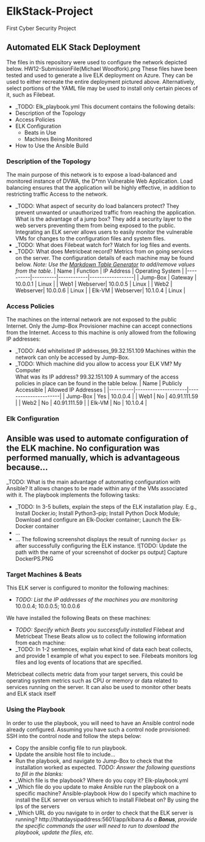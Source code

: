 # ElkStack-Project
First Cyber Security Project
## Automated ELK Stack Deployment
The files in this repository were used to configure the network depicted below.
HW12-SubmissionFile(Michael Woodfork).png
These files have been tested and used to generate a live ELK deployment on Azure. They can be used to either recreate the entire deployment pictured above. Alternatively, select portions of the YAML file may be used to install only certain pieces of it, such as Filebeat.
  - _TODO: Elk_playbook.yml
This document contains the following details:
- Description of the Topology 
- Access Policies
- ELK Configuration
  - Beats in Use
  - Machines Being Monitored
- How to Use the Ansible Build
### Description of the Topology
The main purpose of this network is to expose a load-balanced and monitored instance of DVWA, the D*mn Vulnerable Web Application.
Load balancing ensures that the application will be highly effective, in addition to restricting traffic Access to the network.
- _TODO: What aspect of security do load balancers protect? They prevent unwanted or unauthorized traffic from reaching the application. 
What is the advantage of a jump box? They add a security layer to the web servers preventing them from being exposed to the public.
Integrating an ELK server allows users to easily monitor the vulnerable VMs for changes to the configuration files and system files.
- _TODO: What does Filebeat watch for? Watch for log files and events.
- _TODO: What does Metricbeat record? Metrics from on going services on the server.
The configuration details of each machine may be found below.
_Note: Use the [Markdown Table Generator](http://www.tablesgenerator.com/markdown_tables) to add/remove values from the table_.
| Name     | Function | IP Address | Operating System |
|----------|----------|------------|------------------|
| Jump-Box | Gateway  | 10.0.0.1   | Linux            |
| Web1     | Webserver| 10.0.0.5   | Linux            |
| Web2     | Webserver| 10.0.0.6   | Linux            |
| Elk-VM   | Webserver| 10.1.0.4   | Linux            |

### Access Policies
The machines on the internal network are not exposed to the public Internet. 
Only the Jump-Box Provisioner machine can accept connections from the Internet. Access to this machine is only allowed from the following IP addresses:
- _TODO: Add whitelisted IP addresses_99.32.151.109
Machines within the network can only be accessed by Jump-Box.
- _TODO: Which machine did you allow to access your ELK VM? My Computer  
         What was its IP address? 99.32.151.109
A summary of the access policies in place can be found in the table below.
| Name     | Publicly Accessible | Allowed IP Addresses |
|----------|---------------------|----------------------|
| Jump-Box | Yes                 | 10.0.0.4             |
| Web1     | No                  | 40.91.111.59         |
| Web2     | No                  | 40.91.111.59         |
| Elk-VM   | No                  | 10.1.0.4             |

### Elk Configuration
Ansible was used to automate configuration of the ELK machine. No configuration was performed manually, which is advantageous because...
- 
_TODO: What is the main advantage of automating configuration with Ansible? It allows changes to be made within any of the VMs associated with it.
The playbook implements the following tasks:
- _TODO: In 3-5 bullets, explain the steps of the ELK installation play. E.g., Install Docker.io; Install Python3-pip; Install Python Dock Module; Download and configure an Elk-Docker container; Launch the Elk-Docker container 
- ...
- ...
The following screenshot displays the result of running `docker ps` after successfully configuring the ELK instance.
![TODO: Update the path with the name of your screenshot of docker ps output] Capture DockerPS.PNG
### Target Machines & Beats
This ELK server is configured to monitor the following machines:
- _TODO: List the IP addresses of the machines you are monitoring_
  10.0.0.4; 10.0.0.5; 10.0.0.6


We have installed the following Beats on these machines:
- _TODO: Specify which Beats you successfully installed_
Filebeat and Metricbeat
These Beats allow us to collect the following information from each machine:
- _TODO: In 1-2 sentences, explain what kind of data each beat collects, and provide 1 example of what you expect to see. Filebeats monitors log files and log events of locations that are specified.

Metricbeat collects metric data from your target servers, this could be operating system metrics such as CPU or memory or data related to services running on the server. It can also be used to monitor other beats and ELK stack itself
### Using the Playbook
In order to use the playbook, you will need to have an Ansible control node already configured. Assuming you have such a control node provisioned: 
SSH into the control node and follow the steps below:
- Copy the ansible config file to run playbook.
- Update the ansible host file to include...
- Run the playbook, and navigate to Jump-Box to check that the installation worked as expected.
_TODO: Answer the following questions to fill in the blanks:_
- _Which file is the playbook? Where do you copy it? Elk-playbook.yml
- _Which file do you update to make Ansible run the playbook on a specific machine? Ansible-playbook
How do I specify which machine to install the ELK server on versus which to install Filebeat on? By using the Ips of the servers
- _Which URL do you navigate to in order to check that the ELK server is running?  http://thatdaysipaddress:5601/app/kibana
_As a **Bonus**, provide the specific commands the user will need to run to download the playbook, update the files, etc._

